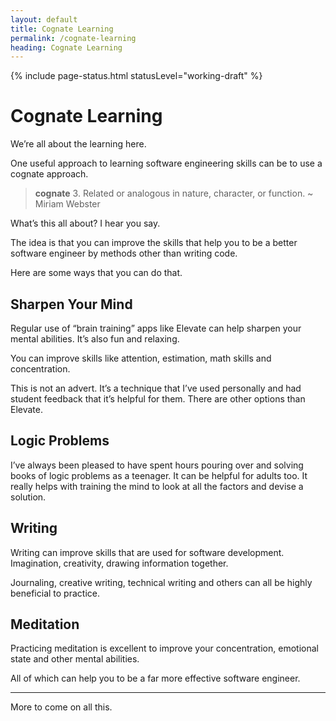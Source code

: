 ```yaml
---
layout: default
title: Cognate Learning
permalink: /cognate-learning
heading: Cognate Learning
---
```


{% include page-status.html statusLevel="working-draft" %}

# Cognate Learning

We’re all about the learning here.

One useful approach to learning software engineering skills can be to use a cognate approach.

> **cognate**
> 3\. Related or analogous in nature, character, or function.
> ~ Miriam Webster

What’s this all about? I hear you say.

The idea is that you can improve the skills that help you to be a better software engineer by methods other than writing code.

Here are some ways that you can do that.

## Sharpen Your Mind

Regular use of “brain training” apps like Elevate can help sharpen your mental abilities. It’s also fun and relaxing.

You can improve skills like attention, estimation, math skills and concentration.

This is not an advert. It’s a technique that I’ve used personally and had student feedback that it’s helpful for them. There are other options than Elevate.

## Logic Problems

I’ve always been pleased to have spent hours pouring over and solving books of logic problems as a teenager. It can be helpful for adults too. It really helps with training the mind to look at all the factors and devise a solution.

## Writing

Writing can improve skills that are used for software development. Imagination, creativity, drawing information together.

Journaling, creative writing, technical writing and others can all be highly beneficial to practice.

## Meditation

Practicing meditation is excellent to improve your concentration, emotional state and other mental abilities.

All of which can help you to be a far more effective software engineer.

---

More to come on all this.
